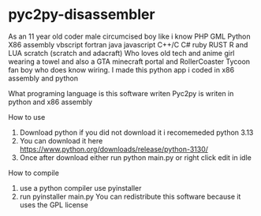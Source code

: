 # pyc2py-disassembler
As an 11 year old coder male circumcised boy like i know PHP GML Python X86 assembly vbscript fortran java javascript C++/C C# ruby RUST R and LUA scratch (scratch and adacraft) Who loves old tech and anime girl wearing a towel and also a GTA minecraft portal and RollerCoaster Tycoon fan boy who does know wiring. I made this python app i coded in x86 assembly and python

What programing language is this software writen
Pyc2py is writen in python and x86 assembly

How to use
1. Download python if you did not download it i recomemeded python 3.13
2. You can download it here https://www.python.org/downloads/release/python-3130/
3. Once after download either run python main.py or right click edit in idle


How to compile
1. use a python compiler use pyinstaller
2. run pyinstaller main.py
You can redistribute this software because it uses the GPL license


